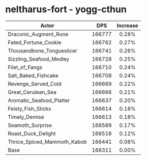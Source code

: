# neltharus-fort - yogg-cthun
| Actor | DPS | Increase |
|---|:---:|:---:|
|Draconic_Augment_Rune|166777|0.28%|
|Fated_Fortune_Cookie|166762|0.27%|
|Thousandbone_Tongueslicer|166741|0.26%|
|Sizzling_Seafood_Medley|166728|0.25%|
|Filet_of_Fangs|166710|0.24%|
|Salt_Baked_Fishcake|166708|0.24%|
|Revenge_Served_Cold|166669|0.22%|
|Great_Cerulean_Sea|166666|0.21%|
|Aromatic_Seafood_Platter|166637|0.20%|
|Feisty_Fish_Sticks|166614|0.18%|
|Timely_Demise|166613|0.18%|
|Seamoth_Surprise|166589|0.17%|
|Roast_Duck_Delight|166518|0.12%|
|Thrice_Spiced_Mammoth_Kabob|166441|0.08%|
|Base|166311|0.00%|
